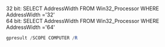 32 bit: SELECT AddressWidth FROM Win32_Processor WHERE AddressWidth ='32' <br />
64 bit: SELECT AddressWidth FROM Win32_Processor WHERE AddressWidth ='64' <br />

```powershell
gpresult /SCOPE COMPUTER /R
```



